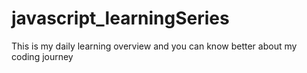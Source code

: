 # javascript_learningSeries
This is my daily learning overview and you can know better about my coding journey
